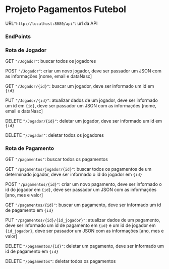 
<body>
  <h1>Projeto Pagamentos Futebol</h1>
    <p>URL<code>"http://localhost:8080/api"</code>: url da API</p>
   <h3>EndPoints</h3>

  <div class="route">
    <h3>Rota de Jogador</h3>
    <p>GET <code>"/Jogador"</code>: buscar todos os jogadores</p>
    <p>POST <code>"/Jogador"</code>: criar um novo jogador, deve ser passador um JSON com as informações [nome, email e dataNasc]</p>
    <p>GET <code>"/Jogador/{id}"</code>: buscar um jogador, deve ser informado um id em <code>{id}</code></p>
    <p>PUT <code>"/Jogador/{id}"</code>: atualizar dados de um jogador, deve ser informado um id em <code>{id}</code>, deve ser passador um JSON com as informações [nome, email e dataNasc]</p>
    <p>DELETE <code>"/Jogador/{id}"</code>: deletar um jogador, deve ser informado um id em <code>{id}</code></p>
    <p>DELETE <code>"/Jogador"</code>: deletar todos os jogadores</p>
  </div>

  <div class="route">
    <h3>Rota de Pagamento</h3>
    <p>GET <code>"/pagamentos"</code>: buscar todos os pagamentos</p>
    <p>GET <code>"/pagamentos/jogador/{id}"</code>: buscar todos os pagamentos de um determinado jogador, deve ser informado o id do jogador em <code>{id}</code></p>
    <p>POST <code>"/pagamentos/{id}"</code>: criar um novo pagamento, deve ser informado o id do jogador em <code>{id}</code>, deve ser passador um JSON com as informações [ano, mes e valor]</p>
    <p>GET <code>"/pagamentos/{id}"</code>: buscar um pagamento, deve ser informado um id de pagamento em <code>{id}</code></p>
    <p>PUT <code>"/pagamentos/{id}/{id_jogador}"</code>: atualizar dados de um pagamento, deve ser informado um id de pagamento em <code>{id}</code> e um id de jogador em <code>{id_jogador}</code>, deve ser passador um JSON com as informações [ano, mes e valor]</p>
    <p>DELETE <code>"/pagamentos/{id}"</code>: deletar um pagamento, deve ser informado um id de pagamento em <code>{id}</code></p>
    <p>DELETE <code>"/pagamentos"</code>: deletar todos os pagamentos</p>
  </div>
</body>
